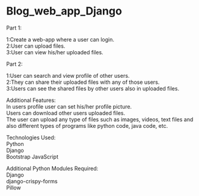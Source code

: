 # Blog_web_app_Django
Part 1:

1:Create a web-app where a user can login.                                                
2:User can upload files.                  
3:User can view his/her uploaded files.   

Part 2:

1:User can search and view profile of other users.              
2:They can share their uploaded files with any of those users.                  
3:Users can see the shared files by other users also in uploaded files.   

Additional Features:      
In users profile user can set his/her profile picture.                  
Users can download other users uploaded files.                           
The user can upload any type of files such as images, videos, text files and also different types of programs like python code, java code, etc.            


Technologies Used:           
Python                          
Django                  
Bootstrap
JavaScript               


Additional Python Modules Required:                  
Django                 
django-crispy-forms             
Pillow                
